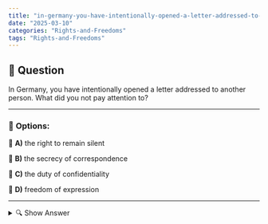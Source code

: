 ```yaml
---
title: "in-germany-you-have-intentionally-opened-a-letter-addressed-to-another-person-what-did-you-not-pay-a"
date: "2025-03-10"
categories: "Rights-and-Freedoms"
tags: "Rights-and-Freedoms"
---
```


## 📌 **Question**

In Germany, you have intentionally opened a letter addressed to another person. What did you not pay attention to?



---

### 📝 **Options:**

🔘 **A)** the right to remain silent

🔘 **B)** the secrecy of correspondence

🔘 **C)** the duty of confidentiality

🔘 **D)** freedom of expression

---

<details>
  <summary>🔍 Show Answer</summary>

  <p>
💡  <b>Correct Answer:</b>  b
  </p>
  <p>
    📖<b>Explanation:</b>
    In Germany, the secrecy of correspondence protects the confidentiality of postal communication. According to the law, it is forbidden to open or view other people's letters without express permission. This property right ensures that private messages between sender and recipient remain protected. The unauthorized opening of a letter thus violates basic data protection and personal rights. Such actions can result in criminal consequences and are considered an invasion of a person's privacy. Therefore, it is important to respect the secrecy of correspondence and respect the privacy of others.
  </p>
</details>
